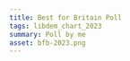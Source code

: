 ```yaml
---
title: Best for Britain Poll
tags: libdem_chart_2023
summary: Poll by me
asset: bfb-2023.png
---
```

